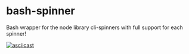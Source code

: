 # bash-spinner
Bash wrapper for the node library cli-spinners with full support for each spinner!

[![asciicast](https://asciinema.org/a/HkF6ULjwqAKgnXE75OZhDu6wJ.png)](https://asciinema.org/a/HkF6ULjwqAKgnXE75OZhDu6wJ)
